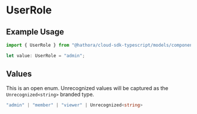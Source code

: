 # UserRole

## Example Usage

```typescript
import { UserRole } from "@hathora/cloud-sdk-typescript/models/components";

let value: UserRole = "admin";
```

## Values

This is an open enum. Unrecognized values will be captured as the `Unrecognized<string>` branded type.

```typescript
"admin" | "member" | "viewer" | Unrecognized<string>
```